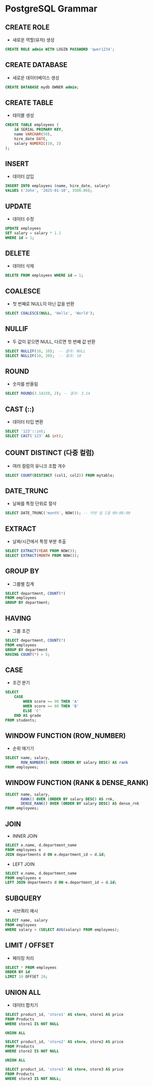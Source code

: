 # PostgreSQL Grammar

## CREATE ROLE
- 새로운 역할(유저) 생성
```sql
CREATE ROLE admin WITH LOGIN PASSWORD 'qwer1234';
```

## CREATE DATABASE
- 새로운 데이터베이스 생성
```sql
CREATE DATABASE mydb OWNER admin;
```

## CREATE TABLE
- 테이블 생성
```sql
CREATE TABLE employees (
    id SERIAL PRIMARY KEY,
    name VARCHAR(50),
    hire_date DATE,
    salary NUMERIC(10, 2)
);
```

## INSERT
- 데이터 삽입
```sql
INSERT INTO employees (name, hire_date, salary)
VALUES ('John', '2025-01-10', 3500.00);
```

## UPDATE
- 데이터 수정
```sql
UPDATE employees
SET salary = salary * 1.1
WHERE id = 1;
```

## DELETE
- 데이터 삭제
```sql
DELETE FROM employees WHERE id = 1;
```

## COALESCE
- 첫 번째로 NULL이 아닌 값을 반환
```sql
SELECT COALESCE(NULL, 'Hello', 'World');
```

## NULLIF
- 두 값이 같으면 NULL, 다르면 첫 번째 값 반환
```sql
SELECT NULLIF(10, 10);  -- 결과: NULL
SELECT NULLIF(10, 20);  -- 결과: 10
```

## ROUND
- 숫자를 반올림
```sql
SELECT ROUND(3.14159, 2); -- 결과: 3.14
```

## CAST (::)
- 데이터 타입 변환
```sql
SELECT '123'::int;
SELECT CAST('123' AS int);
```

## COUNT DISTINCT (다중 컬럼)
- 여러 컬럼의 유니크 조합 개수
```sql
SELECT COUNT(DISTINCT (col1, col2)) FROM mytable;
```

## DATE_TRUNC
- 날짜를 특정 단위로 절삭
```sql
SELECT DATE_TRUNC('month', NOW()); -- 이번 달 1일 00:00:00
```

## EXTRACT
- 날짜/시간에서 특정 부분 추출
```sql
SELECT EXTRACT(YEAR FROM NOW());
SELECT EXTRACT(MONTH FROM NOW());
```

## GROUP BY
- 그룹별 집계
```sql
SELECT department, COUNT(*) 
FROM employees 
GROUP BY department;
```

## HAVING
- 그룹 조건
```sql
SELECT department, COUNT(*) 
FROM employees 
GROUP BY department
HAVING COUNT(*) > 5;
```

## CASE
- 조건 분기
```sql
SELECT 
    CASE 
        WHEN score >= 90 THEN 'A'
        WHEN score >= 80 THEN 'B'
        ELSE 'C'
    END AS grade
FROM students;
```

## WINDOW FUNCTION (ROW_NUMBER)
- 순위 매기기
```sql
SELECT name, salary,
       ROW_NUMBER() OVER (ORDER BY salary DESC) AS rank
FROM employees;
```

## WINDOW FUNCTION (RANK & DENSE_RANK)
```sql
SELECT name, salary,
       RANK() OVER (ORDER BY salary DESC) AS rnk,
       DENSE_RANK() OVER (ORDER BY salary DESC) AS dense_rnk
FROM employees;
```

## JOIN
- INNER JOIN
```sql
SELECT e.name, d.department_name
FROM employees e
JOIN departments d ON e.department_id = d.id;
```

- LEFT JOIN
```sql
SELECT e.name, d.department_name
FROM employees e
LEFT JOIN departments d ON e.department_id = d.id;
```

## SUBQUERY
- 서브쿼리 예시
```sql
SELECT name, salary
FROM employees
WHERE salary > (SELECT AVG(salary) FROM employees);
```

## LIMIT / OFFSET
- 페이징 처리
```sql
SELECT * FROM employees
ORDER BY id
LIMIT 10 OFFSET 20;
```
## UNION ALL
- 데이터 합치기

```sql
SELECT product_id, 'store1' AS store, store1 AS price
FROM Products
WHERE store1 IS NOT NULL

UNION ALL

SELECT product_id, 'store2' AS store, store2 AS price
FROM Products
WHERE store2 IS NOT NULL

UNION ALL

SELECT product_id, 'store3' AS store, store3 AS price
FROM Products
WHERE store3 IS NOT NULL;
```